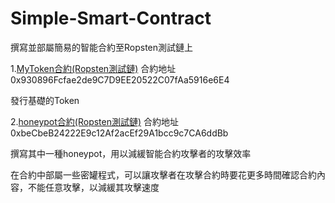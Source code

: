 # Simple-Smart-Contract
撰寫並部屬簡易的智能合約至Ropsten測試鏈上

1.[MyToken合約(Ropsten測試鏈)](https://ropsten.etherscan.io/address/0x930896fcfae2de9c7d9ee20522c07faa5916e6e4)
合約地址 0x930896Fcfae2de9C7D9EE20522C07fAa5916e6E4

發行基礎的Token


2.[honeypot合約(Ropsten測試鏈)](https://ropsten.etherscan.io/tx/0x21bd9775b150b9be071b54b71a33aafd6e425c0a0f97481e98a7ba49a4948387)
合約地址 0xbeCbeB24222E9c12Af2acEf29A1bcc9c7CA6ddBb

撰寫其中一種honeypot，用以減緩智能合約攻擊者的攻擊效率

在合約中部屬一些密罐程式，可以讓攻擊者在攻擊合約時要花更多時間確認合約內容，不能任意攻擊，以減緩其攻擊速度

